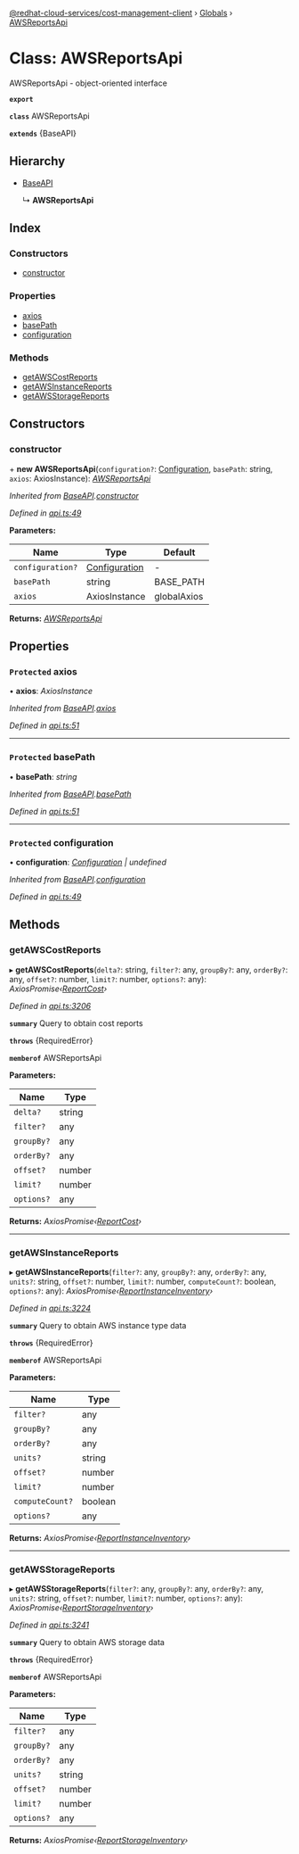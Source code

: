 [@redhat-cloud-services/cost-management-client](../README.md) › [Globals](../globals.md) › [AWSReportsApi](awsreportsapi.md)

# Class: AWSReportsApi

AWSReportsApi - object-oriented interface

**`export`** 

**`class`** AWSReportsApi

**`extends`** {BaseAPI}

## Hierarchy

* [BaseAPI](baseapi.md)

  ↳ **AWSReportsApi**

## Index

### Constructors

* [constructor](awsreportsapi.md#constructor)

### Properties

* [axios](awsreportsapi.md#protected-axios)
* [basePath](awsreportsapi.md#protected-basepath)
* [configuration](awsreportsapi.md#protected-configuration)

### Methods

* [getAWSCostReports](awsreportsapi.md#getawscostreports)
* [getAWSInstanceReports](awsreportsapi.md#getawsinstancereports)
* [getAWSStorageReports](awsreportsapi.md#getawsstoragereports)

## Constructors

###  constructor

\+ **new AWSReportsApi**(`configuration?`: [Configuration](configuration.md), `basePath`: string, `axios`: AxiosInstance): *[AWSReportsApi](awsreportsapi.md)*

*Inherited from [BaseAPI](baseapi.md).[constructor](baseapi.md#constructor)*

*Defined in [api.ts:49](https://github.com/RedHatInsights/javascript-clients/blob/master/packages/cost-management/api.ts#L49)*

**Parameters:**

Name | Type | Default |
------ | ------ | ------ |
`configuration?` | [Configuration](configuration.md) | - |
`basePath` | string |  BASE_PATH |
`axios` | AxiosInstance |  globalAxios |

**Returns:** *[AWSReportsApi](awsreportsapi.md)*

## Properties

### `Protected` axios

• **axios**: *AxiosInstance*

*Inherited from [BaseAPI](baseapi.md).[axios](baseapi.md#protected-axios)*

*Defined in [api.ts:51](https://github.com/RedHatInsights/javascript-clients/blob/master/packages/cost-management/api.ts#L51)*

___

### `Protected` basePath

• **basePath**: *string*

*Inherited from [BaseAPI](baseapi.md).[basePath](baseapi.md#protected-basepath)*

*Defined in [api.ts:51](https://github.com/RedHatInsights/javascript-clients/blob/master/packages/cost-management/api.ts#L51)*

___

### `Protected` configuration

• **configuration**: *[Configuration](configuration.md) | undefined*

*Inherited from [BaseAPI](baseapi.md).[configuration](baseapi.md#protected-configuration)*

*Defined in [api.ts:49](https://github.com/RedHatInsights/javascript-clients/blob/master/packages/cost-management/api.ts#L49)*

## Methods

###  getAWSCostReports

▸ **getAWSCostReports**(`delta?`: string, `filter?`: any, `groupBy?`: any, `orderBy?`: any, `offset?`: number, `limit?`: number, `options?`: any): *AxiosPromise‹[ReportCost](../interfaces/reportcost.md)›*

*Defined in [api.ts:3206](https://github.com/RedHatInsights/javascript-clients/blob/master/packages/cost-management/api.ts#L3206)*

**`summary`** Query to obtain cost reports

**`throws`** {RequiredError}

**`memberof`** AWSReportsApi

**Parameters:**

Name | Type |
------ | ------ |
`delta?` | string |
`filter?` | any |
`groupBy?` | any |
`orderBy?` | any |
`offset?` | number |
`limit?` | number |
`options?` | any |

**Returns:** *AxiosPromise‹[ReportCost](../interfaces/reportcost.md)›*

___

###  getAWSInstanceReports

▸ **getAWSInstanceReports**(`filter?`: any, `groupBy?`: any, `orderBy?`: any, `units?`: string, `offset?`: number, `limit?`: number, `computeCount?`: boolean, `options?`: any): *AxiosPromise‹[ReportInstanceInventory](../interfaces/reportinstanceinventory.md)›*

*Defined in [api.ts:3224](https://github.com/RedHatInsights/javascript-clients/blob/master/packages/cost-management/api.ts#L3224)*

**`summary`** Query to obtain AWS instance type data

**`throws`** {RequiredError}

**`memberof`** AWSReportsApi

**Parameters:**

Name | Type |
------ | ------ |
`filter?` | any |
`groupBy?` | any |
`orderBy?` | any |
`units?` | string |
`offset?` | number |
`limit?` | number |
`computeCount?` | boolean |
`options?` | any |

**Returns:** *AxiosPromise‹[ReportInstanceInventory](../interfaces/reportinstanceinventory.md)›*

___

###  getAWSStorageReports

▸ **getAWSStorageReports**(`filter?`: any, `groupBy?`: any, `orderBy?`: any, `units?`: string, `offset?`: number, `limit?`: number, `options?`: any): *AxiosPromise‹[ReportStorageInventory](../interfaces/reportstorageinventory.md)›*

*Defined in [api.ts:3241](https://github.com/RedHatInsights/javascript-clients/blob/master/packages/cost-management/api.ts#L3241)*

**`summary`** Query to obtain AWS storage data

**`throws`** {RequiredError}

**`memberof`** AWSReportsApi

**Parameters:**

Name | Type |
------ | ------ |
`filter?` | any |
`groupBy?` | any |
`orderBy?` | any |
`units?` | string |
`offset?` | number |
`limit?` | number |
`options?` | any |

**Returns:** *AxiosPromise‹[ReportStorageInventory](../interfaces/reportstorageinventory.md)›*
